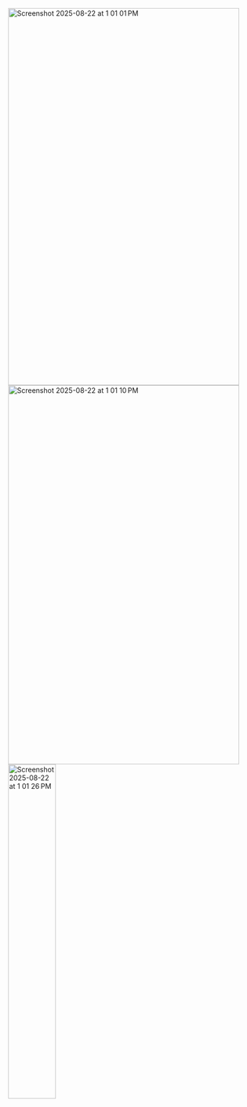 <img width="471" height="768" alt="Screenshot 2025-08-22 at 1 01 01 PM" src="https://github.com/user-attachments/assets/edcb6cd2-b6e5-43e8-87b0-a640da9a4910" />
<img width="471" height="772" alt="Screenshot 2025-08-22 at 1 01 10 PM" src="https://github.com/user-attachments/assets/0b19be27-c8f0-4abf-8140-7abd37b8526c" />
<img width="97" height="681" alt="Screenshot 2025-08-22 at 1 01 26 PM" src="https://github.com/user-attachments/assets/f455a181-d9f1-48bb-a1f1-58dbf800f651" />
